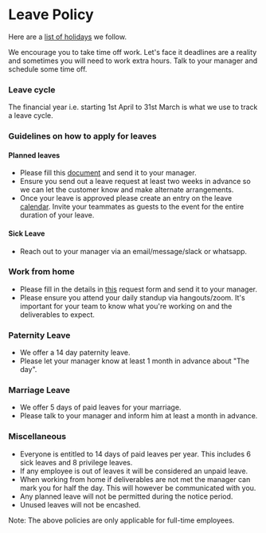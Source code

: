 # Leave Policy

Here are a [list of holidays](holiday-list.md) we follow.

We encourage you to take time off work. Let's face it deadlines are a reality and sometimes you will need to work extra hours. Talk to your manager and schedule some time off. 

### Leave cycle

The financial year i.e. starting 1st April to 31st March is what we use to track a leave cycle.

### Guidelines on how to apply for leaves

#### Planned leaves

* Please fill this [document](https://docs.google.com/document/u/1/d/1pHxgv3PDwNbCMg3_tUEuIVs-pUuNd8173Ou704DvNII/edit?usp=sharing) and send it to your manager.
* Ensure you send out a leave request at least two weeks in advance so we can let the customer know and make alternate arrangements.
* Once your leave is approved please create an entry on the leave [calendar](https://calendar.google.com/calendar/b/1?cid=d2VkbmVzZGF5LmlzX3EwNmZsbXByaThucDcyazJuYTNzcTN2YXA0QGdyb3VwLmNhbGVuZGFyLmdvb2dsZS5jb20). Invite your teammates as guests to the event for the entire duration of your leave.

#### Sick Leave

* Reach out to your manager via an email/message/slack or whatsapp.

### Work from home

* Please fill in the details in [this](https://docs.google.com/document/d/1svguN_gcO77o1JDNS-b8-w0oVOafJULu8aupKJJ-gMA/edit) request form and send it to your manager. 
* Please ensure you attend your daily standup via hangouts/zoom. It's important for your team to know what you're working on and the deliverables to expect.

### Paternity Leave

* We offer a 14 day paternity leave. 
* Please let your manager know at least 1 month in advance about "The day".

### Marriage Leave

* We offer 5 days of paid leaves for your marriage.
* Please talk to your manager and inform him at least a month in advance.

### Miscellaneous 

* Everyone is entitled to 14 days of paid leaves per year. This includes 6 sick leaves and 8 privilege leaves.
* If any employee is out of leaves it will be considered an unpaid leave.
* When working from home if deliverables are not met the manager can mark you for half the day. This will however be communicated with you.
* Any planned leave will not be permitted during the notice period.
* Unused leaves will not be encashed.

Note: The above policies are only applicable for full-time employees.

